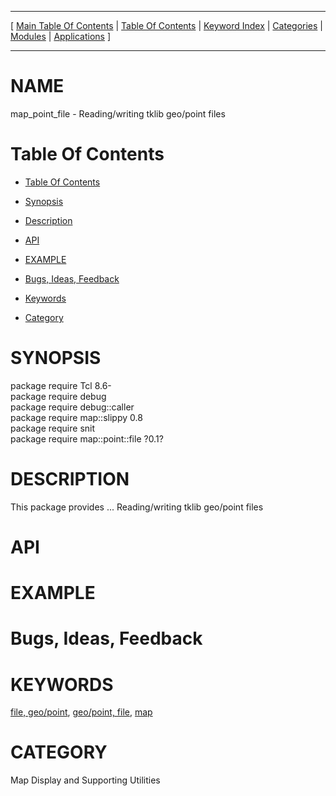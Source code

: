 
[//000000001]: # (map\_point\_file \- Map display support)
[//000000002]: # (Generated from file 'point\-file\.man' by tcllib/doctools with format 'markdown')
[//000000003]: # (map\_point\_file\(n\) 0\.1 tklib "Map display support")

<hr> [ <a href="../../../../toc.md">Main Table Of Contents</a> &#124; <a
href="../../../toc.md">Table Of Contents</a> &#124; <a
href="../../../../index.md">Keyword Index</a> &#124; <a
href="../../../../toc0.md">Categories</a> &#124; <a
href="../../../../toc1.md">Modules</a> &#124; <a
href="../../../../toc2.md">Applications</a> ] <hr>

# NAME

map\_point\_file \- Reading/writing tklib geo/point files

# <a name='toc'></a>Table Of Contents

  - [Table Of Contents](#toc)

  - [Synopsis](#synopsis)

  - [Description](#section1)

  - [API](#section2)

  - [EXAMPLE](#section3)

  - [Bugs, Ideas, Feedback](#section4)

  - [Keywords](#keywords)

  - [Category](#category)

# <a name='synopsis'></a>SYNOPSIS

package require Tcl 8\.6\-  
package require debug  
package require debug::caller  
package require map::slippy 0\.8  
package require snit  
package require map::point::file ?0\.1?  

# <a name='description'></a>DESCRIPTION

This package provides \.\.\. Reading/writing tklib geo/point files

# <a name='section2'></a>API

# <a name='section3'></a>EXAMPLE

# <a name='section4'></a>Bugs, Ideas, Feedback

# <a name='keywords'></a>KEYWORDS

[file, geo/point](\.\./\.\./\.\./\.\./index\.md\#file\_geo\_point), [geo/point,
file](\.\./\.\./\.\./\.\./index\.md\#geo\_point\_file),
[map](\.\./\.\./\.\./\.\./index\.md\#map)

# <a name='category'></a>CATEGORY

Map Display and Supporting Utilities
